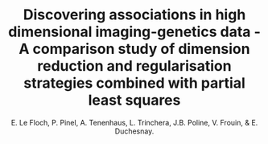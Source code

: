 ---
author: E. Le Floch, P. Pinel, A. Tenenhaus, L. Trinchera, J.B. Poline, V. Frouin, & E. Duchesnay.
title: Discovering associations in high dimensional imaging-genetics data - A comparison study of dimension reduction and regularisation strategies combined with partial least squares
year: 2012
type: inproceedings
doi: 10.1109/ISBI.2012.6235857
booktitle: Proceedings - International Symposium on Biomedical Imaging
team: yes
---